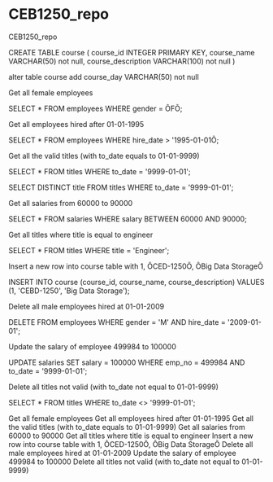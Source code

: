 # CEB1250_repo
CEB1250_repo

CREATE TABLE course (
course_id INTEGER PRIMARY KEY,
course_name VARCHAR(50) not null,
course_description VARCHAR(100) not null
)

alter table course add course_day VARCHAR(50) not null

Get all female employees

SELECT *
FROM employees
WHERE gender = ÔFÕ;

Get all employees hired after 01-01-1995

SELECT *
FROM employees
WHERE hire_date > '1995-01-01Õ;

Get all the valid titles (with to_date equals to 01-01-9999)

SELECT *
FROM titles
WHERE to_date = '9999-01-01';

SELECT DISTINCT title
FROM titles
WHERE to_date = '9999-01-01';

Get all salaries from 60000 to 90000

SELECT *
FROM salaries
WHERE salary
BETWEEN 60000 AND 90000;

Get all titles where title is equal to engineer

SELECT *
FROM titles
WHERE title = 'Engineer';

Insert a new row into course table with 1, ÔCED-1250Õ, ÔBig Data StorageÕ

INSERT INTO course (course_id, course_name, course_description)
VALUES (1, 'CEBD-1250', 'Big Data Storage');

Delete all male employees hired at 01-01-2009

DELETE FROM employees
WHERE gender = 'M'
AND hire_date = '2009-01-01';

Update the salary of employee 499984 to 100000

UPDATE salaries
SET salary = 100000
WHERE emp_no = 499984
AND to_date = '9999-01-01';

Delete all titles not valid (with to_date not equal to 01-01-9999)

SELECT *
FROM titles
WHERE to_date <> '9999-01-01';



Get all female employees
Get all employees hired after 01-01-1995
Get all the valid titles (with to_date equals to 01-01-9999)
Get all salaries from 60000 to 90000
Get all titles where title is equal to engineer
Insert a new row into course table with 1, ÔCED-1250Õ, ÔBig Data StorageÕ
Delete all male employees hired at 01-01-2009
Update the salary of employee 499984 to 100000
Delete all titles not valid (with to_date not equal to 01-01-9999)
